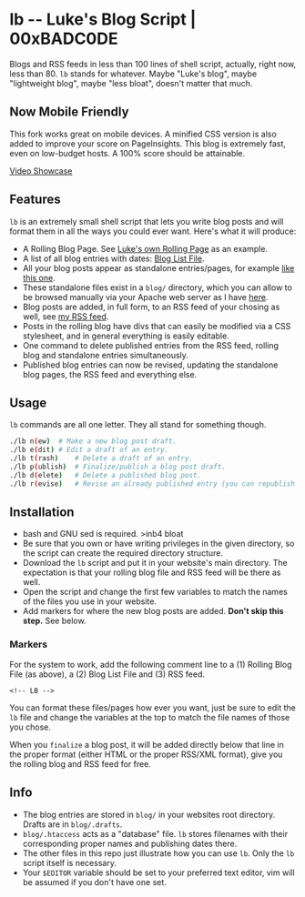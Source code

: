 # lb -- Luke's Blog Script | 00xBADC0DE 

Blogs and RSS feeds in less than 100 lines of shell script, actually, right now, less than 80.  `lb` stands for whatever. Maybe "Luke's blog", maybe "lightweight blog", maybe "less bloat", doesn't matter that much.

## Now Mobile Friendly
This fork works great on mobile devices. A minified CSS version is also added to improve your score on PageInsights. This blog is extremely fast, even on low-budget hosts. A 100% score should be attainable. 

[Video Showcase](https://www.youtube.com/watch?v=S1WQlr42xDM)

## Features

`lb` is an extremely small shell script that lets you write blog posts and will format them in all the ways you could ever want. Here's what it will produce:

- A Rolling Blog Page. See [Luke's own Rolling Page](https://lukesmith.xyz/blog.html) as an example.
- A list of all blog entries with dates: [Blog List File](https://lukesmith.xyz/blogindex.html).
- All your blog posts appear as standalone entries/pages, for example [like this one](https://lukesmith.xyz/blog/the-real-bronze-age-mindset.html).
- These standalone files exist in a `blog/` directory, which you can allow to be browsed manually via your Apache web server as I have [here](http://lukesmith.xyz/blog).
- Blog posts are added, in full form, to an RSS feed of your chosing as well, see [my RSS feed](https://lukesmith.xyz/rss.xml).
- Posts in the rolling blog have divs that can easily be modified via a CSS stylesheet, and in general everything is easily editable.
- One command to delete published entries from the RSS feed, rolling blog and standalone entries simultaneously.
- Published blog entries can now be revised, updating the standalone blog pages, the RSS feed and everything else.

## Usage

`lb` commands are all one letter. They all stand for something though.

```sh
./lb n(ew)	# Make a new blog post draft.
./lb e(dit)	# Edit a draft of an entry.
./lb t(rash)	# Delete a draft of an entry.
./lb p(ublish)	# Finalize/publish a blog post draft.
./lb d(elete)	# Delete a published blog post.
./lb r(evise)	# Revise an already published entry (you can republish it with `lb p` when done)
```

## Installation

+ bash and GNU sed is required. >inb4 bloat
+ Be sure that you own or have writing privileges in the given directory, so the script can create the required directory structure.
+ Download the `lb` script and put it in your website's main directory. The expectation is that your rolling blog file and RSS feed will be there as well.
+ Open the script and change the first few variables to match the names of the files you use in your website.
+ Add markers for where the new blog posts are added. **Don't skip this step.** See below.

### Markers

For the system to work, add the following comment line to a (1) Rolling Blog File (as above), a (2) Blog List File and (3) RSS feed.

```
<!-- LB -->
```

You can format these files/pages how ever you want, just be sure to edit the `lb` file and change the variables at the top to match the file names of those you chose.

When you `finalize` a blog post, it will be added directly below that line in the proper format (either HTML or the proper RSS/XML format), give you the rolling blog and RSS feed for free.

## Info

- The blog entries are stored in `blog/` in your websites root directory. Drafts are in `blog/.drafts`.
- `blog/.htaccess` acts as a "database" file. `lb` stores filenames with their corresponding proper names and publishing dates there.
- The other files in this repo just illustrate how you can use `lb`. Only the `lb` script itself is necessary.
- Your `$EDITOR` variable should be set to your preferred text editor, vim will be assumed if you don't have one set.
